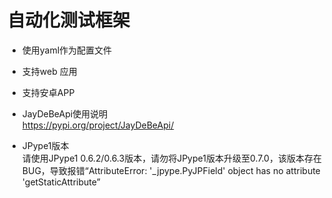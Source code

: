 # 自动化测试框架  
* 使用yaml作为配置文件  
* 支持web 应用  
* 支持安卓APP   


* JayDeBeApi使用说明    
https://pypi.org/project/JayDeBeApi/   
* JPype1版本    
请使用JPype1 0.6.2/0.6.3版本，请勿将JPype1版本升级至0.7.0，该版本存在BUG，导致报错“AttributeError: '_jpype.PyJPField' object has no attribute 'getStaticAttribute”
